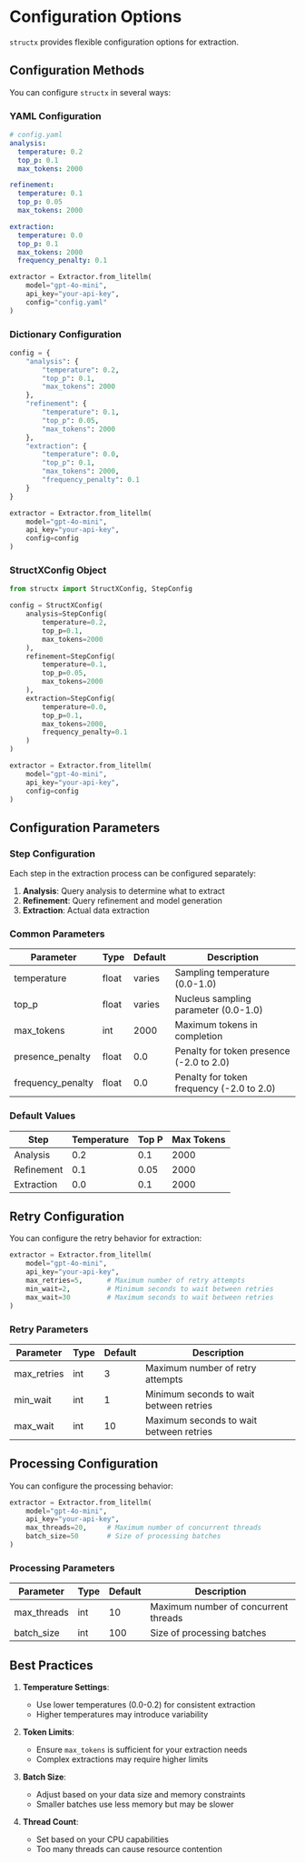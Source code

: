 # Configuration Options

`structx` provides flexible configuration options for extraction.

## Configuration Methods

You can configure `structx` in several ways:

### YAML Configuration

```yaml
# config.yaml
analysis:
  temperature: 0.2
  top_p: 0.1
  max_tokens: 2000

refinement:
  temperature: 0.1
  top_p: 0.05
  max_tokens: 2000

extraction:
  temperature: 0.0
  top_p: 0.1
  max_tokens: 2000
  frequency_penalty: 0.1
```

```python
extractor = Extractor.from_litellm(
    model="gpt-4o-mini",
    api_key="your-api-key",
    config="config.yaml"
)
```

### Dictionary Configuration

```python
config = {
    "analysis": {
        "temperature": 0.2,
        "top_p": 0.1,
        "max_tokens": 2000
    },
    "refinement": {
        "temperature": 0.1,
        "top_p": 0.05,
        "max_tokens": 2000
    },
    "extraction": {
        "temperature": 0.0,
        "top_p": 0.1,
        "max_tokens": 2000,
        "frequency_penalty": 0.1
    }
}

extractor = Extractor.from_litellm(
    model="gpt-4o-mini",
    api_key="your-api-key",
    config=config
)
```

### StructXConfig Object

```python
from structx import StructXConfig, StepConfig

config = StructXConfig(
    analysis=StepConfig(
        temperature=0.2,
        top_p=0.1,
        max_tokens=2000
    ),
    refinement=StepConfig(
        temperature=0.1,
        top_p=0.05,
        max_tokens=2000
    ),
    extraction=StepConfig(
        temperature=0.0,
        top_p=0.1,
        max_tokens=2000,
        frequency_penalty=0.1
    )
)

extractor = Extractor.from_litellm(
    model="gpt-4o-mini",
    api_key="your-api-key",
    config=config
)
```

## Configuration Parameters

### Step Configuration

Each step in the extraction process can be configured separately:

1. **Analysis**: Query analysis to determine what to extract
2. **Refinement**: Query refinement and model generation
3. **Extraction**: Actual data extraction

### Common Parameters

| Parameter         | Type  | Default | Description                               |
| ----------------- | ----- | ------- | ----------------------------------------- |
| temperature       | float | varies  | Sampling temperature (0.0-1.0)            |
| top_p             | float | varies  | Nucleus sampling parameter (0.0-1.0)      |
| max_tokens        | int   | 2000    | Maximum tokens in completion              |
| presence_penalty  | float | 0.0     | Penalty for token presence (-2.0 to 2.0)  |
| frequency_penalty | float | 0.0     | Penalty for token frequency (-2.0 to 2.0) |

### Default Values

| Step       | Temperature | Top P | Max Tokens |
| ---------- | ----------- | ----- | ---------- |
| Analysis   | 0.2         | 0.1   | 2000       |
| Refinement | 0.1         | 0.05  | 2000       |
| Extraction | 0.0         | 0.1   | 2000       |

## Retry Configuration

You can configure the retry behavior for extraction:

```python
extractor = Extractor.from_litellm(
    model="gpt-4o-mini",
    api_key="your-api-key",
    max_retries=5,      # Maximum number of retry attempts
    min_wait=2,         # Minimum seconds to wait between retries
    max_wait=30         # Maximum seconds to wait between retries
)
```

### Retry Parameters

| Parameter   | Type | Default | Description                             |
| ----------- | ---- | ------- | --------------------------------------- |
| max_retries | int  | 3       | Maximum number of retry attempts        |
| min_wait    | int  | 1       | Minimum seconds to wait between retries |
| max_wait    | int  | 10      | Maximum seconds to wait between retries |

## Processing Configuration

You can configure the processing behavior:

```python
extractor = Extractor.from_litellm(
    model="gpt-4o-mini",
    api_key="your-api-key",
    max_threads=20,     # Maximum number of concurrent threads
    batch_size=50       # Size of processing batches
)
```

### Processing Parameters

| Parameter   | Type | Default | Description                          |
| ----------- | ---- | ------- | ------------------------------------ |
| max_threads | int  | 10      | Maximum number of concurrent threads |
| batch_size  | int  | 100     | Size of processing batches           |

## Best Practices

1. **Temperature Settings**:

   - Use lower temperatures (0.0-0.2) for consistent extraction
   - Higher temperatures may introduce variability

2. **Token Limits**:

   - Ensure `max_tokens` is sufficient for your extraction needs
   - Complex extractions may require higher limits

3. **Batch Size**:

   - Adjust based on your data size and memory constraints
   - Smaller batches use less memory but may be slower

4. **Thread Count**:
   - Set based on your CPU capabilities
   - Too many threads can cause resource contention
